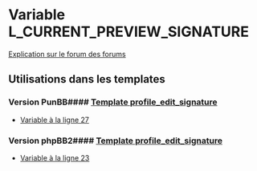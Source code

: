 # Variable L_CURRENT_PREVIEW_SIGNATURE
[Explication sur le forum des forums](http://forum.forumactif.com/t294113-listing-des-variables#L_CURRENT_PREVIEW_SIGNATURE)
## Utilisations dans les templates
### Version PunBB#### [Template profile_edit_signature](punbb/profile_edit_signature.md)
* [Variable à la ligne 27](../punbb/profile_edit_signature.tpl#L27)
### Version phpBB2#### [Template profile_edit_signature](subsilver/profile_edit_signature.md)
* [Variable à la ligne 23](../subsilver/profile_edit_signature.tpl#L23)